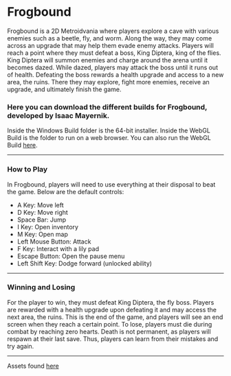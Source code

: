 # Frogbound
Frogbound is a 2D Metroidvania where players explore a cave with various enemies such as a beetle, fly, and worm. Along the way, they may come across an upgrade that may help them evade enemy attacks. Players will reach a point where they must defeat a boss, King Diptera, king of the flies. King Diptera will summon enemies and charge around the arena until it becomes dazed. While dazed, players may attack the boss until it runs out of health. Defeating the boss rewards a health upgrade and access to a new area, the ruins. There they may explore, fight more enemies, receive an upgrade, and ultimately finish the game.

### Here you can download the different builds for Frogbound, developed by Isaac Mayernik.
 
Inside the Windows Build folder is the 64-bit installer.
Inside the WebGL Build is the folder to run on a web browser.
You can also run the WebGL Build [here](https://play.unity.com/en/games/f78ac303-ffe3-4365-af64-51f3f8935678/frogbound-webgl-build).

---

### How to Play

In Frogbound, players will need to use everything at their disposal to beat the game. Below are the default controls:

-	A Key: Move left
-	D Key: Move right
-	Space Bar: Jump
-	I Key: Open inventory
-	M Key: Open map
-	Left Mouse Button: Attack
-	F Key: Interact with a lily pad
-	Escape Button: Open the pause menu
-	Left Shift Key: Dodge forward (unlocked ability)

---

### Winning and Losing
For the player to win, they must defeat King Diptera, the fly boss. Players are rewarded with a health upgrade upon defeating it and may access the next area, the ruins. This is the end of the game, and players will see an end screen when they reach a certain point.
To lose, players must die during combat by reaching zero hearts. Death is not permanent, as players will respawn at their last save. Thus, players can learn from their mistakes and try again.

---
Assets found [here](https://github.com/isaacmayernik/FrogboundAssets)
